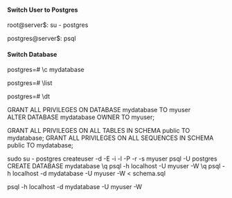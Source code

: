 
#### Switch User to Postgres
root@server$: su - postgres

postgres@server$: psql

#### Switch Database
postgres=# \c mydatabase

postgres=# \list

postgres=# \dt

GRANT ALL PRIVILEGES ON DATABASE mydatabase TO myuser    
ALTER DATABASE mydatabase OWNER TO myuser;

GRANT ALL PRIVILEGES ON ALL TABLES IN SCHEMA public TO mydatabase;
GRANT ALL PRIVILEGES ON ALL SEQUENCES IN SCHEMA public TO mydatabase;



sudo su - postgres
createuser -d -E -i -l -P -r -s myuser
psql -U postgres
CREATE DATABASE mydatabase
\q
psql -h localhost -U myuser -W
\q
psql -h localhost -d mydatabase -U myuser -W < schema.sql

psql -h localhost -d mydatabase -U myuser -W